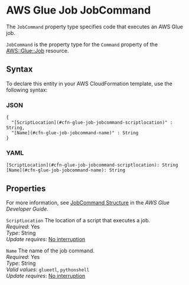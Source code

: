 # AWS Glue Job JobCommand<a name="aws-properties-glue-job-jobcommand"></a>

<a name="aws-properties-glue-job-jobcommand-description"></a>The `JobCommand` property type specifies code that executes an AWS Glue job\.

<a name="aws-properties-glue-job-jobcommand-inheritance"></a> `JobCommand` is the property type for the `Command` property of the [AWS::Glue::Job](aws-resource-glue-job.md) resource\.

## Syntax<a name="aws-properties-glue-job-jobcommand-syntax"></a>

To declare this entity in your AWS CloudFormation template, use the following syntax:

### JSON<a name="aws-properties-glue-job-jobcommand-syntax.json"></a>

```
{
  "[ScriptLocation](#cfn-glue-job-jobcommand-scriptlocation)" : String,
  "[Name](#cfn-glue-job-jobcommand-name)" : String
}
```

### YAML<a name="aws-properties-glue-job-jobcommand-syntax.yaml"></a>

```
[ScriptLocation](#cfn-glue-job-jobcommand-scriptlocation): String
[Name](#cfn-glue-job-jobcommand-name): String
```

## Properties<a name="aws-properties-glue-job-jobcommand-properties"></a>

For more information, see [JobCommand Structure](https://docs.aws.amazon.com/glue/latest/dg/aws-glue-api-jobs-job.html#aws-glue-api-jobs-job-JobCommand) in the *AWS Glue Developer Guide*\.

`ScriptLocation`  <a name="cfn-glue-job-jobcommand-scriptlocation"></a>
The location of a script that executes a job\.  
 *Required*: Yes  
 *Type*: String  
 *Update requires*: [No interruption](using-cfn-updating-stacks-update-behaviors.md#update-no-interrupt) 

`Name`  <a name="cfn-glue-job-jobcommand-name"></a>
The name of the job command\.  
 *Required*: Yes  
 *Type*: String  
 *Valid values*: `glueetl`, `pythonshell`  
 *Update requires*: [No interruption](using-cfn-updating-stacks-update-behaviors.md#update-no-interrupt) 
